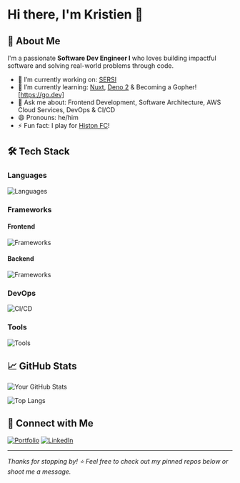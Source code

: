 # Hi there, I'm Kristien 👋

## 🚀 About Me

I'm a passionate **Software Dev Engineer I** who loves building impactful software and solving real-world problems through code.

- 🔭 I’m currently working on: [SERSI](https://github.com/sersi-project)
- 🌱 I’m currently learning: [Nuxt](https://nuxt.com/), [Deno 2](https://deno.com) & Becoming a Gopher![https://go.dev]
- 💬 Ask me about: Frontend Development, Software Architecture, AWS Cloud Services, DevOps & CI/CD
- 😄 Pronouns: he/him
- ⚡ Fun fact: I play for [Histon FC](https://www.histonfc.co.uk/)!

## 🛠️ Tech Stack
### Languages
![Languages](https://skillicons.dev/icons?i=js,ts,go,java,python,csharp&theme=light)
### Frameworks
#### Frontend
![Frameworks](https://skillicons.dev/icons?i=react,vue,nuxt,ember,svelte,materialui,tailwind,sass&theme=light)
#### Backend
![Frameworks](https://skillicons.dev/icons?i=go,nodejs,deno,spring,mongodb,postgresql&theme=light)
### DevOps
![CI/CD](https://skillicons.dev/icons?i=docker,linux,kubernetes,aws,terraform,do,gcp&theme=light)
### Tools
![Tools](https://skillicons.dev/icons?i=git,vscode,intellij,postman,abodexd&theme=light)

## 📈 GitHub Stats

![Your GitHub Stats](https://github-readme-stats.vercel.app/api?username=KristienN&show_icons=true&hide_border=true&theme=default)

![Top Langs](https://github-readme-stats.vercel.app/api/top-langs/?username=KristienN&layout=compact&hide_border=true)

## 🔗 Connect with Me

[![Portfolio](https://img.shields.io/badge/Portfolio-%23000000.svg?style=for-the-badge&logo=firefox&logoColor=white)](https://kristiennyamutsaka.com)
[![LinkedIn](https://img.shields.io/badge/LinkedIn-%230077B5.svg?style=for-the-badge&logo=linkedin&logoColor=white)](https://linkedin.com/in/kristiennyamutska)

---

_Thanks for stopping by! ⭐️ Feel free to check out my pinned repos below or shoot me a message._

